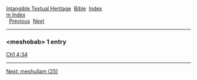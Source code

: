 [Intangible Textual Heritage](../../index)  [Bible](../index) 
[Index](index)   
[m Index](_m_)  
  [Previous](c07356)  [Next](c07358) 

------------------------------------------------------------------------

### &lt;meshobab&gt; 1 entry

[Ch1 4:34](../kjv/ch1004.htm#034)  

------------------------------------------------------------------------

[Next: meshullam (25)](c07358)
